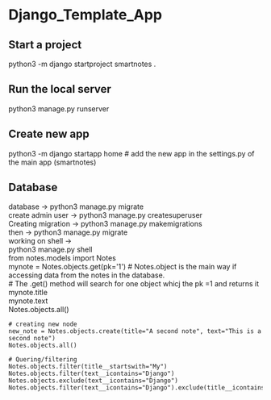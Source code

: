 # Django_Template_App

<h2> Start a project </h2>
python3 -m django startproject smartnotes .
<h2> Run the local server </h2>
python3 manage.py runserver
<h2> Create new app </h2>
python3 -m django startapp home
# add the new app in the settings.py of the main app (smartnotes)

<h2> Database </h2>
database -> python3 manage.py migrate </br>
create admin user -> python3 manage.py createsuperuser </br>
Creating migration -> python3 manage.py makemigrations </br>
then -> python3 manage.py migrate </br>
working on shell ->  </br>
    python3 manage.py shell </br>
    from notes.models import Notes </br>
    mynote = Notes.objects.get(pk='1') # Notes.object is the main way if accessing data from the notes in the database. </br>
                                       # The .get() method will search for one object whicj the pk =1 and returns it </br>
    mynote.title </br>
    mynote.text </br>
    Notes.objects.all() </br>

    # creating new node
    new_note = Notes.objects.create(title="A second note", text="This is a second note")
    Notes.objects.all()

    # Quering/filtering
    Notes.objects.filter(title__startswith="My")
    Notes.objects.filter(text__icontains="Django")
    Notes.objects.exclude(text__icontains="Django")
    Notes.objects.filter(text__icontains="Django").exclude(title__icontains="Django")
